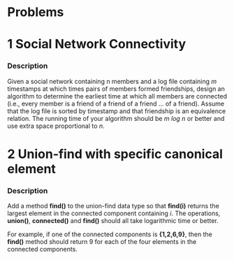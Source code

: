 # Problems

# 1 Social Network Connectivity 

### Description 

Given a social network containing n members and a log file containing *m* timestamps at which times pairs of members formed friendships, design an algorithm to determine the earliest time at which all members are connected (i.e., every member is a friend of a friend of a friend ... of a friend). Assume that the log file is sorted by timestamp and that friendship is an equivalence relation. The running time of your algorithm should be *m log n* or better and use extra space proportional to *n*.

# 2 Union-find with specific canonical element

### Description 

Add a method **find()** to the union-find data type so that **find(i)** returns the largest element in the connected component containing *i*. The operations, **union()**, **connected()** and **find()** should all take logarithmic time or better.

For example, if one of the connected components is **{1,2,6,9}**, then the **find()** method should return 9 for each of the four elements in the connected components.
